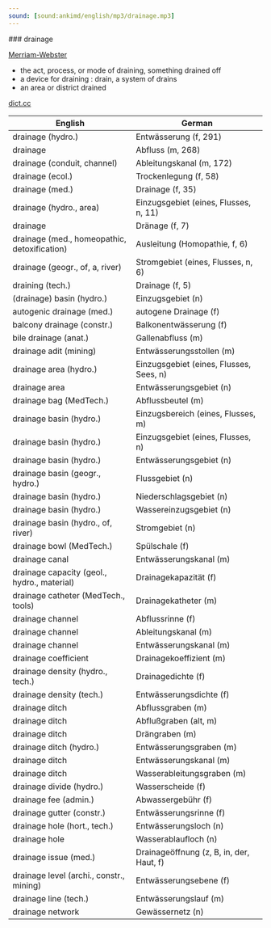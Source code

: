 ```yaml
---
sound: [sound:ankimd/english/mp3/drainage.mp3]
---
```


\### drainage

[Merriam-Webster](https://www.merriam-webster.com/dictionary/drainage)

- the act, process, or mode of draining, something drained off
- a device for draining : drain, a system of drains
- an area or district drained

[dict.cc](https://www.dict.cc/drainage)

| English        | German       |
| -------------- | ------------ |
| drainage (hydro.) | Entwässerung (f, 291) |
| drainage | Abfluss (m, 268) |
| drainage (conduit, channel) | Ableitungskanal (m, 172) |
| drainage (ecol.) | Trockenlegung (f, 58) |
| drainage (med.) | Drainage (f, 35) |
| drainage (hydro., area) | Einzugsgebiet (eines, Flusses, n, 11) |
| drainage | Dränage (f, 7) |
| drainage (med., homeopathic, detoxification) | Ausleitung (Homopathie, f, 6) |
| drainage (geogr., of, a, river) | Stromgebiet (eines, Flusses, n, 6) |
| draining (tech.) | Drainage (f, 5) |
| (drainage) basin (hydro.) | Einzugsgebiet (n) |
| autogenic drainage (med.) | autogene Drainage <AD> (f) |
| balcony drainage (constr.) | Balkonentwässerung (f) |
| bile drainage (anat.) | Gallenabfluss (m) |
| drainage adit (mining) | Entwässerungsstollen (m) |
| drainage area (hydro.) | Einzugsgebiet (eines, Flusses, Sees, n) |
| drainage area | Entwässerungsgebiet (n) |
| drainage bag (MedTech.) | Abflussbeutel (m) |
| drainage basin (hydro.) | Einzugsbereich (eines, Flusses, m) |
| drainage basin (hydro.) | Einzugsgebiet (eines, Flusses, n) |
| drainage basin (hydro.) | Entwässerungsgebiet (n) |
| drainage basin (geogr., hydro.) | Flussgebiet (n) |
| drainage basin (hydro.) | Niederschlagsgebiet (n) |
| drainage basin (hydro.) | Wassereinzugsgebiet (n) |
| drainage basin (hydro., of, river) | Stromgebiet (n) |
| drainage bowl (MedTech.) | Spülschale (f) |
| drainage canal | Entwässerungskanal (m) |
| drainage capacity (geol., hydro., material) | Drainagekapazität (f) |
| drainage catheter (MedTech., tools) | Drainagekatheter (m) |
| drainage channel | Abflussrinne (f) |
| drainage channel | Ableitungskanal (m) |
| drainage channel | Entwässerungskanal (m) |
| drainage coefficient | Drainagekoeffizient (m) |
| drainage density (hydro., tech.) | Drainagedichte (f) |
| drainage density (tech.) | Entwässerungsdichte (f) |
| drainage ditch | Abflussgraben (m) |
| drainage ditch | Abflußgraben (alt, m) |
| drainage ditch | Drängraben (m) |
| drainage ditch (hydro.) | Entwässerungsgraben (m) |
| drainage ditch | Entwässerungskanal (m) |
| drainage ditch | Wasserableitungsgraben (m) |
| drainage divide (hydro.) | Wasserscheide (f) |
| drainage fee (admin.) | Abwassergebühr (f) |
| drainage gutter (constr.) | Entwässerungsrinne (f) |
| drainage hole (hort., tech.) | Entwässerungsloch (n) |
| drainage hole | Wasserablaufloch (n) |
| drainage issue (med.) | Drainageöffnung (z, B, in, der, Haut, f) |
| drainage level (archi., constr., mining) | Entwässerungsebene (f) |
| drainage line (tech.) | Entwässerungslauf (m) |
| drainage network | Gewässernetz (n) |
